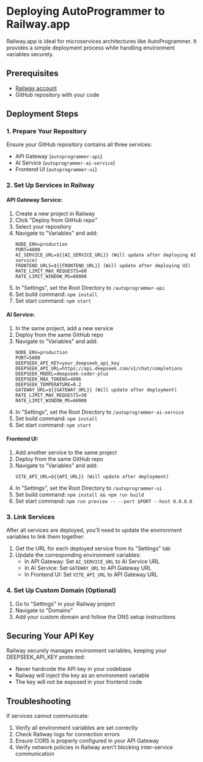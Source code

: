 # Deploying AutoProgrammer to Railway.app

Railway.app is ideal for microservices architectures like AutoProgrammer. It provides a simple deployment process while handling environment variables securely.

## Prerequisites
- [Railway account](https://railway.app)
- GitHub repository with your code

## Deployment Steps

### 1. Prepare Your Repository
Ensure your GitHub repository contains all three services:
- API Gateway (`autoprogrammer-api`)
- AI Service (`autoprogrammer-ai-service`) 
- Frontend UI (`autoprogrammer-ui`)

### 2. Set Up Services in Railway

#### API Gateway Service:
1. Create a new project in Railway
2. Click "Deploy from GitHub repo"
3. Select your repository
4. Navigate to "Variables" and add:
   ```
   NODE_ENV=production
   PORT=4000
   AI_SERVICE_URL=${{AI_SERVICE_URL}} (Will update after deploying AI service)
   FRONTEND_URLS=${{FRONTEND_URL}} (Will update after deploying UI)
   RATE_LIMIT_MAX_REQUESTS=60
   RATE_LIMIT_WINDOW_MS=60000
   ```
5. In "Settings", set the Root Directory to `/autoprogrammer-api`
6. Set build command: `npm install`
7. Set start command: `npm start`

#### AI Service:
1. In the same project, add a new service
2. Deploy from the same GitHub repo
3. Navigate to "Variables" and add:
   ```
   NODE_ENV=production
   PORT=5000
   DEEPSEEK_API_KEY=your_deepseek_api_key
   DEEPSEEK_API_URL=https://api.deepseek.com/v1/chat/completions
   DEEPSEEK_MODEL=deepseek-coder-plus
   DEEPSEEK_MAX_TOKENS=4096
   DEEPSEEK_TEMPERATURE=0.2
   GATEWAY_URL=${{GATEWAY_URL}} (Will update after deployment)
   RATE_LIMIT_MAX_REQUESTS=30
   RATE_LIMIT_WINDOW_MS=60000
   ```
4. In "Settings", set the Root Directory to `/autoprogrammer-ai-service`
5. Set build command: `npm install`
6. Set start command: `npm start`

#### Frontend UI:
1. Add another service to the same project
2. Deploy from the same GitHub repo
3. Navigate to "Variables" and add:
   ```
   VITE_API_URL=${{API_URL}} (Will update after deployment)
   ```
4. In "Settings", set the Root Directory to `/autoprogrammer-ui`
5. Set build command: `npm install && npm run build`
6. Set start command: `npm run preview -- --port $PORT --host 0.0.0.0`

### 3. Link Services
After all services are deployed, you'll need to update the environment variables to link them together:

1. Get the URL for each deployed service from its "Settings" tab
2. Update the corresponding environment variables:
   - In API Gateway: Set `AI_SERVICE_URL` to AI Service URL
   - In AI Service: Set `GATEWAY_URL` to API Gateway URL
   - In Frontend UI: Set `VITE_API_URL` to API Gateway URL

### 4. Set Up Custom Domain (Optional)
1. Go to "Settings" in your Railway project
2. Navigate to "Domains"
3. Add your custom domain and follow the DNS setup instructions

## Securing Your API Key
Railway securely manages environment variables, keeping your DEEPSEEK_API_KEY protected:
- Never hardcode the API key in your codebase
- Railway will inject the key as an environment variable
- The key will not be exposed in your frontend code

## Troubleshooting
If services cannot communicate:
1. Verify all environment variables are set correctly
2. Check Railway logs for connection errors
3. Ensure CORS is properly configured in your API Gateway
4. Verify network policies in Railway aren't blocking inter-service communication 